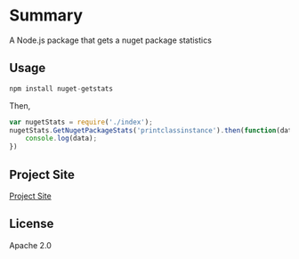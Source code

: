 # Summary

A Node.js package that gets a nuget package statistics

## Usage

```js
npm install nuget-getstats
```

Then,

```js
var nugetStats = require('./index');
nugetStats.GetNugetPackageStats('printclassinstance').then(function(data) {
    console.log(data);
})
```

## Project Site
<a href="https://harip.github.io/site/npmhome">Project Site</a>

## License

Apache 2.0